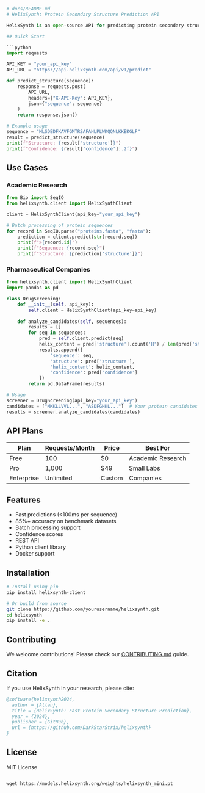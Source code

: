 
```python
# docs/README.md
# HelixSynth: Protein Secondary Structure Prediction API

HelixSynth is an open-source API for predicting protein secondary structures using deep learning. It provides fast and accurate predictions for helices (H), beta sheets (E), and coils (C).

## Quick Start

```python
import requests

API_KEY = "your_api_key"
API_URL = "https://api.helixsynth.com/api/v1/predict"

def predict_structure(sequence):
    response = requests.post(
        API_URL,
        headers={"X-API-Key": API_KEY},
        json={"sequence": sequence}
    )
    return response.json()

# Example usage
sequence = "MLSDEDFKAVFGMTRSAFANLPLWKQQNLKKEKGLF"
result = predict_structure(sequence)
print(f"Structure: {result['structure']}")
print(f"Confidence: {result['confidence']:.2f}")
```

## Use Cases

### Academic Research
```python
from Bio import SeqIO
from helixsynth.client import HelixSynthClient

client = HelixSynthClient(api_key="your_api_key")

# Batch processing of protein sequences
for record in SeqIO.parse("proteins.fasta", "fasta"):
    prediction = client.predict(str(record.seq))
    print(f">{record.id}")
    print(f"Sequence: {record.seq}")
    print(f"Structure: {prediction['structure']}")
```

### Pharmaceutical Companies
```python
from helixsynth.client import HelixSynthClient
import pandas as pd

class DrugScreening:
    def __init__(self, api_key):
        self.client = HelixSynthClient(api_key=api_key)
    
    def analyze_candidates(self, sequences):
        results = []
        for seq in sequences:
            pred = self.client.predict(seq)
            helix_content = pred['structure'].count('H') / len(pred['structure'])
            results.append({
                'sequence': seq,
                'structure': pred['structure'],
                'helix_content': helix_content,
                'confidence': pred['confidence']
            })
        return pd.DataFrame(results)

# Usage
screener = DrugScreening(api_key="your_api_key")
candidates = ["MKKLLVVL...", "ASDFGHKL..."]  # Your protein candidates
results = screener.analyze_candidates(candidates)
```

## API Plans

| Plan | Requests/Month | Price | Best For |
|------|---------------|--------|----------|
| Free | 100 | $0 | Academic Research |
| Pro | 1,000 | $49 | Small Labs |
| Enterprise | Unlimited | Custom | Companies |

## Features

- Fast predictions (<100ms per sequence)
- 85%+ accuracy on benchmark datasets
- Batch processing support
- Confidence scores
- REST API
- Python client library
- Docker support

## Installation

```bash
# Install using pip
pip install helixsynth-client

# Or build from source
git clone https://github.com/yourusername/helixsynth.git
cd helixsynth
pip install -e .
```

## Contributing

We welcome contributions! Please check our [CONTRIBUTING.md](CONTRIBUTING.md) guide.

## Citation

If you use HelixSynth in your research, please cite:

```bibtex
@software{helixsynth2024,
  author = {Allan},
  title = {HelixSynth: Fast Protein Secondary Structure Prediction},
  year = {2024},
  publisher = {GitHub},
  url = {https://github.com/DarkStarStrix/helixsynth}
}
```

## License

MIT License
```

wget https://models.helixsynth.org/weights/helixsynth_mini.pt
